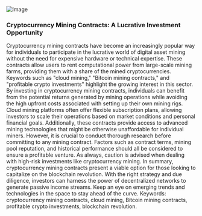
![Image](https://github.com/user-attachments/assets/4a25d116-2220-4385-b08e-f287af8fcbc4)
### Cryptocurrency Mining Contracts: A Lucrative Investment Opportunity
Cryptocurrency mining contracts have become an increasingly popular way for individuals to participate in the lucrative world of digital asset mining without the need for expensive hardware or technical expertise. These contracts allow users to rent computational power from large-scale mining farms, providing them with a share of the mined cryptocurrencies. Keywords such as "cloud mining," "Bitcoin mining contracts," and "profitable crypto investments" highlight the growing interest in this sector.
By investing in cryptocurrency mining contracts, individuals can benefit from the potential returns generated by mining operations while avoiding the high upfront costs associated with setting up their own mining rigs. Cloud mining platforms often offer flexible subscription plans, allowing investors to scale their operations based on market conditions and personal financial goals. Additionally, these contracts provide access to advanced mining technologies that might be otherwise unaffordable for individual miners.
However, it is crucial to conduct thorough research before committing to any mining contract. Factors such as contract terms, mining pool reputation, and historical performance should all be considered to ensure a profitable venture. As always, caution is advised when dealing with high-risk investments like cryptocurrency mining.
In summary, cryptocurrency mining contracts present a viable option for those looking to capitalize on the blockchain revolution. With the right strategy and due diligence, investors can harness the power of decentralized networks to generate passive income streams. Keep an eye on emerging trends and technologies in the space to stay ahead of the curve. 
Keywords: cryptocurrency mining contracts, cloud mining, Bitcoin mining contracts, profitable crypto investments, blockchain revolution.
